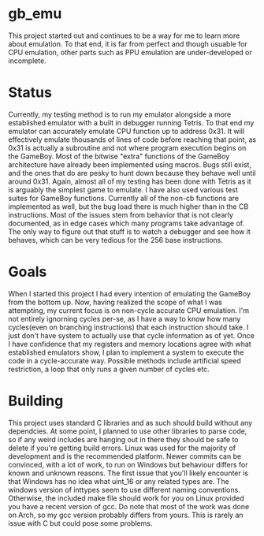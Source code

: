 # gb_emu
This project started out and continues to be a way for me to learn more about emulation. To that end, it is far from perfect and though usuable for CPU emulation, other parts such as PPU emulation are under-developed or incomplete.
# Status
Currently, my testing method is to run my emulator alongside a more established emulator with a built in debugger running Tetris. To that end my emulator can accurately emulate CPU function up to address 0x31. It will effectively emulate thousands of lines of code before reaching that point,
as 0x31 is actually a subroutine and not where program execution begins on the GameBoy. Most of the bitwise "extra" functions of the GameBoy architecture have already been implemented using macros. Bugs still exist, and the ones that do are pesky to hunt down because they behave 
well until around 0x31. Again, almost all of my testing has been done with Tetris as it is arguably the simplest game to emulate. I have also used various test suites for GameBoy functions. Currently all of the non-cb functions are implemented as well, but the bug load there is 
much higher than in the CB instructions. Most of the issues stem from behavior that is not clearly documented, as in edge cases which many programs take advantage of. The only way to figure out that stuff is to watch a debugger and see how it behaves, which can be very tedious for
the 256 base instructions.
# Goals
When I started this project I had every intention of emulating the GameBoy from the bottom up. Now, having realized the scope of what I was attempting, my current focus is on non-cycle accurate CPU emulation. I'm not entirely ignorning cycles per-se, as I have a way to know how many
cycles(even on branching instructions) that each instruction should take. I just don't have system to actually use that cycle information as of yet. Once I have confidence that my registers and memory locations agree with what established emulators show, I plan to implement a system
to execute the code in a cycle-accurate way. Possible methods include artificial speed restriction, a loop that only runs a given number of cycles etc.
# Building
This project uses standard C libraries and as such should build without any dependcies. At some point, I planned to use other libraries to parse code, so if any weird includes are hanging out in there they should be safe to delete if you're getting build errors.
Linux was used for the majority of development and is the recommended platform. Newer commits can be convinced, with a lot of work, to run on Windows but behaviour differs for known and unknown reasons. The first issue that you'll likely encounter is that Windows has no idea 
what uint_16 or any related types are. The windows version of inttypes seem to use different naming conventions. Otherwise, the included make file should work for you on Linux provided you have a recent version of gcc. Do note that most of the work was done on Arch, so my gcc 
version probably differs from yours. This is rarely an issue with C but could pose some problems.
